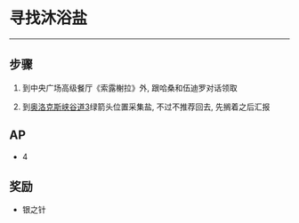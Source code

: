# 寻找沐浴盐

---

## 步骤

1. 到中央广场高级餐厅《索露榭拉》外, 跟哈桑和伍迪罗对话领取

2. 到[奥洛克斯峡谷道3](/game/TheLegendOfHeroes/SenNoKiseki/locations/奥洛克斯峡谷道.md#奥洛克斯峡谷道3)绿箭头位置采集盐, 不过不推荐回去, 先搁着之后汇报

## AP

- 4

## 奖励

- 银之针
